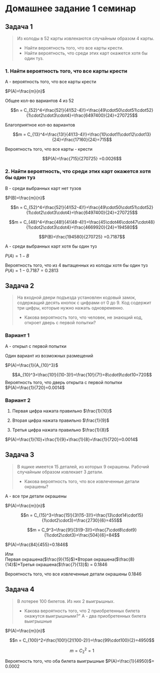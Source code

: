 
# Домашнее задание 1 семинар  

## Задача 1  
  
> Из колоды в 52 карты извлекаются случайным образом 4 карты.  
>
>- Найти вероятность того, что все карты крести.
>- Найти вероятность, что среди этих карт окажется хотя бы один туз.

### 1. Найти вероятность того, что все карты крести

A - вероятность того, что все карты крести

$P(A)=\frac{m}{n}$

Общее кол-во вариантов 4 из 52

$$n = С_{52}^4=\frac{52!}{4!(52-4)!}=\frac{49\cdot50\cdot51\cdot52}{1\cdot2\cdot3\cdot4}=\frac{6497400}{24}=270725$$

Благоприятное кол-во вариантов  

$$m = С_{13}^4=\frac{13!}{4!(13-4)!}=\frac{10\cdot11\cdot12\cdot13}{24}=\frac{17160}{24}=715$$

Вероятность того, что все карты - крести

$$P(A)=\frac{715}{270725} =0.0026$$

### 2. Найти вероятность, что среди этих карт окажется хотя бы один туз

B - среди выбранных карт нет тузов

$P(B)=\frac{m}{n}$

$$n = С_{52}^4=\frac{52!}{4!(52-4)!}=\frac{49\cdot50\cdot51\cdot52}{1\cdot2\cdot3\cdot4}=\frac{6497400}{24}=270725$$

$$m = С_{48}^4=\frac{48!}{4!(48-4)!}=\frac{45\cdot46\cdot47\cdot48}{1\cdot2\cdot3\cdot4}=\frac{4669920}{24}=194580$$

$$P(B)=\frac{194580}{270725} =0.7187$$

A - среди выбранных карт хотя бы один туз  

$P(А)=1-B$

Вероятность того, что из 4 вытащенных из колоды хотя бы один туз  
$P(А)=1-0.7187=0.2813$

## Задача 2

> На входной двери подъезда установлен кодовый замок, содержащий десять кнопок с цифрами от 0 до 9. Код содержит три цифры, которые нужно нажать одновременно.
>
>- Какова вероятность того, что человек, не знающий код, откроет дверь с первой попытки?

### Вариант 1

А - открыл с первой попытки

Один вариант из возможных размещений

$P(A)=\frac{1}{A_{10}^3}$

$$A_{10}^3=\frac{10!}{(10-3)!}=\frac{10!}{7!}=8\cdot9\cdot10=720$$
Вероятность того, что дверь открыта с первой попытки  
$P(A)=\frac{1}{720}=0.0014$

### Вариант 2

1. Первая цифра нажата правильно $\frac{1}{10}$

2. Вторая цифра нажата правильно $\frac{1}{9}$

3. Третья цифра нажата правильно $\frac{1}{8}$

$P(A)=\frac{1}{10}+\frac{1}{9}+\frac{1}{8}=\frac{1}{720}=0.0014$

## Задача 3

> В ящике имеется 15 деталей, из которых 9 окрашены. Рабочий случайным образом извлекает 3 детали.
>
>- Какова вероятность того, что все извлеченные детали окрашены?

A - все три детали окрашены

$P(A)=\frac{m}{n}$

$$n = С_{15}^3=\frac{15!}{3!(15-3)!}=\frac{13\cdot14\cdot15}{1\cdot2\cdot3}=\frac{2730}{6}=455$$

$$m = С_9^3=\frac{9!}{3!(9-3)!}=\frac{7\cdot8\cdot9}{1\cdot2\cdot3}=\frac{504}{6}=84$$

$P(A)=\frac{84}{455}=0.1846$

Или  
Первая окрашена($\frac{9}{15}$)\*Вторая окрашена($\frac{8}{14}$)\*Третья окрашена($\frac{7}{13}$) = 0.1846

Вероятность того, что все извлеченные детали окрашены 0.1846

## Задача 4

> В лотерее 100 билетов. Из них 2 выигрышных.
>
>- Какова вероятность того, что 2 приобретенных билета окажутся выигрышными?"
А - два приобретенных билета выигрышные

$P(A)=\frac{m}{n}$

$$n = C_{100}^2=\frac{100!}{2!(100-2)!}=\frac{99\cdot100}{2}=4950$$

$$m = C_2^2 = 1$$

Вероятность того, что оба билета выигрышные $P(A)=\frac{1}{4950}$= 0.0002
